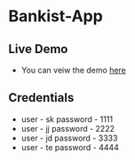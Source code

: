 # Bankist-App
## Live Demo
* You can veiw the demo [here](https://subhi-bankist-app.netlify.app/)

## Credentials
* user - sk password - 1111
* user - jj password - 2222
* user - jd password - 3333
* user - te password - 4444

